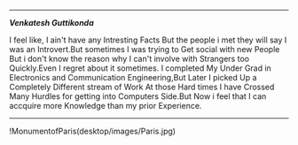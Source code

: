 
---

***Venkatesh Guttikonda***

   I feel like, I ain't have any Intresting Facts But the people i met they will say I was an Introvert.But sometimes I was trying to Get social with new People But i don't know the reason why I can't involve with Strangers too Quickly.Even I regret about it sometimes.
   I completed My Under Grad in Electronics and Communication Engineering,But Later I picked Up a Completely Different stream of Work
   At those Hard times I have Crossed Many Hurdles for getting into Computers Side.But Now i feel that I can accquire more Knowledge than my prior Experience.

---

 !MonumentofParis(desktop/images/Paris.jpg)

